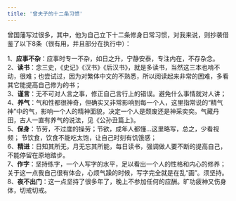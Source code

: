```yaml
---
title: '曾夫子的十二条习惯'
---
```



曾国藩写过很多，其中，他为自己立下十二条修身日常习惯，对我来说，则抄袭借鉴了以下8条（很有用，并且部分在执行中）：


1、**应事不杂**：应事时专一不杂，如日之升，宁静安泰，专注内在，不存杂念。  
2、**读书**：念三史，《史记》《汉书》《后汉书》，就是多读书，当然这三本也啃不动，很难；也尝试过，因为对繁体中文的不熟悉，所以阅读起来非常的困难，多看其它能提高自己修为的书；  
3、**谨言**：无不可对人言之事，修正自己言行上的错误。避免什么事情就对人讲；  
4、**养气**：气和性都很神奇，但确实又非常影响到每一个人，这里指常说的“精气神”中的气，影响一个人的精神面貌，决定一个人是颓废还是神采奕奕。气藏丹田，古人一直有养气的说法，见《公孙丑篇上》。  
5、**保身**：节劳，不过度的操劳；节欲，成年人都懂...这里略写，总之，少看视频； 节饮食，饮食不能吃太饱，让自己时刻有饥饿感；  
6、**精进**：日知其所无，月无忘其所能，每日读书，强调做人要不断的提高自己，不能停留在原地踏步。  
7、**作字**：坚持练字，一个人写字的水平，足以看出一个人的性格和内心的修养；关于这一点我自己很有体会，心烦气躁的时候，写字完全就是在乱“画”。须坚持。  
8、**夜不出门**：这一点坚持了很多年了，晚上不参加任何的应酬。旷功疲神又伤身体，切戒切戒。

